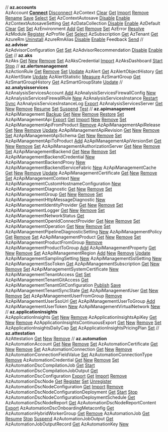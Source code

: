  // **az.accounts** <br/> AzAccount [**Connect**](#connect-azaccount)
[Disconnect](#disconnect-azaccount)
AzContext [Clear](#clear-azcontext)
[Get](#get-azcontext)
[Import](#import-azcontext)
[Remove](#remove-azcontext)
[Rename](#rename-azcontext)
[Save](#save-azcontext)
[Select](#select-azcontext)
[Set](#set-azcontext)
AzContextAutosave [Disable](#disable-azcontextautosave)
[Enable](#enable-azcontextautosave)
AzContextAutosaveSetting [Get](#get-azcontextautosavesetting)
AzDataCollection [Disable](#disable-azdatacollection)
[Enable](#enable-azdatacollection)
AzDefault [Clear](#clear-azdefault)
[Get](#get-azdefault)
[Set](#set-azdefault)
AzEnvironment [Add](#add-azenvironment)
[Get](#get-azenvironment)
[Remove](#remove-azenvironment)
[Set](#set-azenvironment)
AzError [Resolve](#resolve-azerror)
AzModule [Register](#register-azmodule)
AzProfile [Get](#get-azprofile)
[Select](#select-azprofile)
AzSubscription [Get](#get-azsubscription)
AzTenant [Get](#get-aztenant)
AzureRm [Uninstall](#uninstall-azurerm)
AzureRmAlias [Disable](#disable-azurermalias)
[Enable](#enable-azurermalias)
Feedback [Send](#send-feedback)
 // **az.advisor** <br/> AzAdvisorConfiguration [Get](#get-azadvisorconfiguration)
[Set](#set-azadvisorconfiguration)
AzAdvisorRecommendation [Disable](#disable-azadvisorrecommendation)
[Enable](#enable-azadvisorrecommendation)
[Get](#get-azadvisorrecommendation)
 // **az.aks** <br/> AzAks [Get](#get-azaks)
[New](#new-azaks)
[Remove](#remove-azaks)
[Set](#set-azaks)
AzAksCredential [Import](#import-azakscredential)
AzAksDashboard [Start](#start-azaksdashboard)
[Stop](#stop-azaksdashboard)
 // **az.alertsmanagement** <br/> AzActionRule [Get](#get-azactionrule)
[Remove](#remove-azactionrule)
[Set](#set-azactionrule)
[Update](#update-azactionrule)
AzAlert [Get](#get-azalert)
AzAlertObjectHistory [Get](#get-azalertobjecthistory)
AzAlertState [Update](#update-azalertstate)
AzAlertStatistic [Measure](#measure-azalertstatistic)
AzSmartGroup [Get](#get-azsmartgroup)
AzSmartGroupHistory [Get](#get-azsmartgrouphistory)
AzSmartGroupState [Update](#update-azsmartgroupstate)
 // **az.analysisservices** <br/> AzAnalysisServicesAccount [Add](#add-azanalysisservicesaccount)
AzAnalysisServicesFirewallConfig [New](#new-azanalysisservicesfirewallconfig)
AzAnalysisServicesFirewallRule [New](#new-azanalysisservicesfirewallrule)
AzAnalysisServicesInstance [Restart](#restart-azanalysisservicesinstance)
[Sync](#sync-azanalysisservicesinstance)
AzAnalysisServicesInstanceLog [Export](#export-azanalysisservicesinstancelog)
AzAnalysisServicesServer [Get](#get-azanalysisservicesserver)
[New](#new-azanalysisservicesserver)
[Remove](#remove-azanalysisservicesserver)
[Resume](#resume-azanalysisservicesserver)
[Set](#set-azanalysisservicesserver)
[Suspend](#suspend-azanalysisservicesserver)
[Test](#test-azanalysisservicesserver)
 // **az.apimanagement** <br/> AzApiManagement [Backup](#backup-azapimanagement)
[Get](#get-azapimanagement)
[New](#new-azapimanagement)
[Remove](#remove-azapimanagement)
[Restore](#restore-azapimanagement)
[Set](#set-azapimanagement)
AzApiManagementApi [Export](#export-azapimanagementapi)
[Get](#get-azapimanagementapi)
[Import](#import-azapimanagementapi)
[New](#new-azapimanagementapi)
[Remove](#remove-azapimanagementapi)
[Set](#set-azapimanagementapi)
AzApiManagementApiFromProduct [Remove](#remove-azapimanagementapifromproduct)
AzApiManagementApiRelease [Get](#get-azapimanagementapirelease)
[New](#new-azapimanagementapirelease)
[Remove](#remove-azapimanagementapirelease)
[Update](#update-azapimanagementapirelease)
AzApiManagementApiRevision [Get](#get-azapimanagementapirevision)
[New](#new-azapimanagementapirevision)
[Remove](#remove-azapimanagementapirevision)
[Set](#set-azapimanagementapirevision)
AzApiManagementApiSchema [Get](#get-azapimanagementapischema)
[New](#new-azapimanagementapischema)
[Remove](#remove-azapimanagementapischema)
[Set](#set-azapimanagementapischema)
AzApiManagementApiToProduct [Add](#add-azapimanagementapitoproduct)
AzApiManagementApiVersionSet [Get](#get-azapimanagementapiversionset)
[New](#new-azapimanagementapiversionset)
[Remove](#remove-azapimanagementapiversionset)
[Set](#set-azapimanagementapiversionset)
AzApiManagementAuthorizationServer [Get](#get-azapimanagementauthorizationserver)
[New](#new-azapimanagementauthorizationserver)
[Remove](#remove-azapimanagementauthorizationserver)
[Set](#set-azapimanagementauthorizationserver)
AzApiManagementBackend [Get](#get-azapimanagementbackend)
[New](#new-azapimanagementbackend)
[Remove](#remove-azapimanagementbackend)
[Set](#set-azapimanagementbackend)
AzApiManagementBackendCredential [New](#new-azapimanagementbackendcredential)
AzApiManagementBackendProxy [New](#new-azapimanagementbackendproxy)
AzApiManagementBackendServiceFabric [New](#new-azapimanagementbackendservicefabric)
AzApiManagementCache [Get](#get-azapimanagementcache)
[New](#new-azapimanagementcache)
[Remove](#remove-azapimanagementcache)
[Update](#update-azapimanagementcache)
AzApiManagementCertificate [Get](#get-azapimanagementcertificate)
[New](#new-azapimanagementcertificate)
[Remove](#remove-azapimanagementcertificate)
[Set](#set-azapimanagementcertificate)
AzApiManagementContext [New](#new-azapimanagementcontext)
AzApiManagementCustomHostnameConfiguration [New](#new-azapimanagementcustomhostnameconfiguration)
AzApiManagementDiagnostic [Get](#get-azapimanagementdiagnostic)
[New](#new-azapimanagementdiagnostic)
[Remove](#remove-azapimanagementdiagnostic)
[Set](#set-azapimanagementdiagnostic)
AzApiManagementGroup [Get](#get-azapimanagementgroup)
[New](#new-azapimanagementgroup)
[Remove](#remove-azapimanagementgroup)
[Set](#set-azapimanagementgroup)
AzApiManagementHttpMessageDiagnostic [New](#new-azapimanagementhttpmessagediagnostic)
AzApiManagementIdentityProvider [Get](#get-azapimanagementidentityprovider)
[New](#new-azapimanagementidentityprovider)
[Remove](#remove-azapimanagementidentityprovider)
[Set](#set-azapimanagementidentityprovider)
AzApiManagementLogger [Get](#get-azapimanagementlogger)
[New](#new-azapimanagementlogger)
[Remove](#remove-azapimanagementlogger)
[Set](#set-azapimanagementlogger)
AzApiManagementNetworkStatus [Get](#get-azapimanagementnetworkstatus)
AzApiManagementOpenIdConnectProvider [Get](#get-azapimanagementopenidconnectprovider)
[New](#new-azapimanagementopenidconnectprovider)
[Remove](#remove-azapimanagementopenidconnectprovider)
[Set](#set-azapimanagementopenidconnectprovider)
AzApiManagementOperation [Get](#get-azapimanagementoperation)
[New](#new-azapimanagementoperation)
[Remove](#remove-azapimanagementoperation)
[Set](#set-azapimanagementoperation)
AzApiManagementPipelineDiagnosticSetting [New](#new-azapimanagementpipelinediagnosticsetting)
AzApiManagementPolicy [Get](#get-azapimanagementpolicy)
[Remove](#remove-azapimanagementpolicy)
[Set](#set-azapimanagementpolicy)
AzApiManagementProduct [Get](#get-azapimanagementproduct)
[New](#new-azapimanagementproduct)
[Remove](#remove-azapimanagementproduct)
[Set](#set-azapimanagementproduct)
AzApiManagementProductFromGroup [Remove](#remove-azapimanagementproductfromgroup)
AzApiManagementProductToGroup [Add](#add-azapimanagementproducttogroup)
AzApiManagementProperty [Get](#get-azapimanagementproperty)
[New](#new-azapimanagementproperty)
[Remove](#remove-azapimanagementproperty)
[Set](#set-azapimanagementproperty)
AzApiManagementRegion [Add](#add-azapimanagementregion)
[New](#new-azapimanagementregion)
[Remove](#remove-azapimanagementregion)
[Update](#update-azapimanagementregion)
AzApiManagementSamplingSetting [New](#new-azapimanagementsamplingsetting)
AzApiManagementSslSetting [New](#new-azapimanagementsslsetting)
AzApiManagementSsoToken [Get](#get-azapimanagementssotoken)
AzApiManagementSubscription [Get](#get-azapimanagementsubscription)
[New](#new-azapimanagementsubscription)
[Remove](#remove-azapimanagementsubscription)
[Set](#set-azapimanagementsubscription)
AzApiManagementSystemCertificate [New](#new-azapimanagementsystemcertificate)
AzApiManagementTenantAccess [Get](#get-azapimanagementtenantaccess)
[Set](#set-azapimanagementtenantaccess)
AzApiManagementTenantGitAccess [Get](#get-azapimanagementtenantgitaccess)
AzApiManagementTenantGitConfiguration [Publish](#publish-azapimanagementtenantgitconfiguration)
[Save](#save-azapimanagementtenantgitconfiguration)
AzApiManagementTenantSyncState [Get](#get-azapimanagementtenantsyncstate)
AzApiManagementUser [Get](#get-azapimanagementuser)
[New](#new-azapimanagementuser)
[Remove](#remove-azapimanagementuser)
[Set](#set-azapimanagementuser)
AzApiManagementUserFromGroup [Remove](#remove-azapimanagementuserfromgroup)
AzApiManagementUserSsoUrl [Get](#get-azapimanagementuserssourl)
AzApiManagementUserToGroup [Add](#add-azapimanagementusertogroup)
AzApiManagementUserToken [New](#new-azapimanagementusertoken)
AzApiManagementVirtualNetwork [New](#new-azapimanagementvirtualnetwork)
 // **az.applicationinsights** <br/> AzApplicationInsights [Get](#get-azapplicationinsights)
[New](#new-azapplicationinsights)
[Remove](#remove-azapplicationinsights)
AzApplicationInsightsApiKey [Get](#get-azapplicationinsightsapikey)
[New](#new-azapplicationinsightsapikey)
[Remove](#remove-azapplicationinsightsapikey)
AzApplicationInsightsContinuousExport [Get](#get-azapplicationinsightscontinuousexport)
[New](#new-azapplicationinsightscontinuousexport)
[Remove](#remove-azapplicationinsightscontinuousexport)
[Set](#set-azapplicationinsightscontinuousexport)
AzApplicationInsightsDailyCap [Set](#set-azapplicationinsightsdailycap)
AzApplicationInsightsPricingPlan [Set](#set-azapplicationinsightspricingplan)
 // **az.attestation** <br/> AzAttestation [Get](#get-azattestation)
[New](#new-azattestation)
[Remove](#remove-azattestation)
 // **az.automation** <br/> AzAutomationAccount [Get](#get-azautomationaccount)
[New](#new-azautomationaccount)
[Remove](#remove-azautomationaccount)
[Set](#set-azautomationaccount)
AzAutomationCertificate [Get](#get-azautomationcertificate)
[New](#new-azautomationcertificate)
[Remove](#remove-azautomationcertificate)
[Set](#set-azautomationcertificate)
AzAutomationConnection [Get](#get-azautomationconnection)
[New](#new-azautomationconnection)
[Remove](#remove-azautomationconnection)
AzAutomationConnectionFieldValue [Set](#set-azautomationconnectionfieldvalue)
AzAutomationConnectionType [Remove](#remove-azautomationconnectiontype)
AzAutomationCredential [Get](#get-azautomationcredential)
[New](#new-azautomationcredential)
[Remove](#remove-azautomationcredential)
[Set](#set-azautomationcredential)
AzAutomationDscCompilationJob [Get](#get-azautomationdsccompilationjob)
[Start](#start-azautomationdsccompilationjob)
AzAutomationDscCompilationJobOutput [Get](#get-azautomationdsccompilationjoboutput)
AzAutomationDscConfiguration [Export](#export-azautomationdscconfiguration)
[Get](#get-azautomationdscconfiguration)
[Import](#import-azautomationdscconfiguration)
[Remove](#remove-azautomationdscconfiguration)
AzAutomationDscNode [Get](#get-azautomationdscnode)
[Register](#register-azautomationdscnode)
[Set](#set-azautomationdscnode)
[Unregister](#unregister-azautomationdscnode)
AzAutomationDscNodeConfiguration [Get](#get-azautomationdscnodeconfiguration)
[Import](#import-azautomationdscnodeconfiguration)
[Remove](#remove-azautomationdscnodeconfiguration)
AzAutomationDscNodeConfigurationDeployment [Get](#get-azautomationdscnodeconfigurationdeployment)
[Start](#start-azautomationdscnodeconfigurationdeployment)
[Stop](#stop-azautomationdscnodeconfigurationdeployment)
AzAutomationDscNodeConfigurationDeploymentSchedule [Get](#get-azautomationdscnodeconfigurationdeploymentschedule)
AzAutomationDscNodeReport [Get](#get-azautomationdscnodereport)
AzAutomationDscNodeReportContent [Export](#export-azautomationdscnodereportcontent)
AzAutomationDscOnboardingMetaconfig [Get](#get-azautomationdsconboardingmetaconfig)
AzAutomationHybridWorkerGroup [Get](#get-azautomationhybridworkergroup)
[Remove](#remove-azautomationhybridworkergroup)
AzAutomationJob [Get](#get-azautomationjob)
[Resume](#resume-azautomationjob)
[Stop](#stop-azautomationjob)
[Suspend](#suspend-azautomationjob)
AzAutomationJobOutput [Get](#get-azautomationjoboutput)
AzAutomationJobOutputRecord [Get](#get-azautomationjoboutputrecord)
AzAutomationKey [New](#new-azautomationkey)
